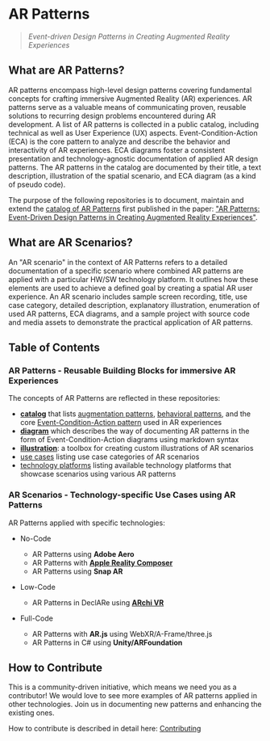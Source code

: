 # AR Patterns

> *Event-driven Design Patterns in Creating Augmented Reality Experiences*

## What are AR Patterns?
AR patterns encompass high-level design patterns covering fundamental concepts for crafting immersive Augmented Reality (AR) experiences. AR patterns serve as a valuable means of communicating proven, reusable solutions to recurring design problems encountered during AR development. A list of AR patterns is collected in a public catalog, including technical as well as User Experience (UX) aspects. Event-Condition-Action (ECA) is the core pattern to analyze and describe the behavior and interactivity of AR experiences. ECA diagrams foster a consistent presentation and technology-agnostic documentation of applied AR design patterns. The AR patterns in the catalog are documented by their title, a text description, illustration of the spatial scenario, and ECA diagram (as a kind of pseudo code). 

The purpose of the following repositories is to document, maintain and extend the [catalog of AR Patterns](https://github.com/ARpatterns/catalog) first published in the paper: ["AR Patterns: Event-Driven Design Patterns in Creating Augmented Reality Experiences"](https://link.springer.com/chapter/10.1007/978-3-031-48495-7_6).

## What are AR Scenarios?
An "AR scenario" in the context of AR Patterns refers to a detailed documentation of a specific scenario where combined AR patterns are applied with a particular HW/SW technology platform. It outlines how these elements are used to achieve a defined goal by creating a spatial AR user experience. An AR scenario includes sample screen recording, title, use case category, detailed description, explanatory illustration, enumeration of used AR patterns, ECA diagrams, and a sample project with source code and media assets to demonstrate the practical application of AR patterns.


## Table of Contents

### AR Patterns - Reusable Building Blocks for immersive AR Experiences
The concepts of AR Patterns are reflected in these repositories:
* [**catalog**](https://github.com/ARpatterns/catalog/) that lists [augmentation patterns](https://github.com/ARpatterns/catalog/#augmentation-patterns), [behavioral patterns](https://github.com/ARpatterns/catalog/#behavioral-patterns), and the core [Event-Condition-Action pattern](https://github.com/ARpatterns/catalog/#event-condition-action-pattern) used in AR experiences
* [**diagram**](https://github.com/ARpatterns/diagram/) which describes the way of documenting AR patterns in the form of Event-Condition-Action diagrams using markdown syntax
* [**illustration**](https://github.com/ARpatterns/Illustrations/): a toolbox for creating custom illustrations of AR scenarios
* [use cases](https://github.com/ARpatterns/catalog/blob/main/usecases.md) listing use case categories of AR scenarios
* [technology platforms](https://github.com/ARpatterns/catalog/blob/main/platforms.md) listing available technology platforms that showcase scenarios using various AR patterns 

<!--* [landingpage](https://github.com/ARpatterns/landingpage/) which is the Web page hosted at [arpatterns.dev](https://arpatterns.dev)  -->

### AR Scenarios - Technology-specific Use Cases using AR Patterns
AR Patterns applied with specific technologies:
* No-Code
  * AR Patterns using **Adobe Aero**
  * AR Patterns with [**Apple Reality Composer**](https://github.com/ARpatterns/AppleRealityComposer/)
  * AR Patterns using **Snap AR**

* Low-Code
  * AR Patterns in DeclARe using [**ARchi VR**](https://github.com/ARpatterns/declare/)
* Full-Code
  * AR Patterns with **AR.js** using WebXR/A-Frame/three.js
  * AR Patterns in C# using **Unity/ARFoundation**

## How to Contribute
This is a community-driven initiative, which means we need you as a contributor! We would love to see more examples of AR patterns applied in other technologies. Join us in documenting new patterns and enhancing the existing ones.

How to contribute is described in detail here: [Contributing](https://github.com/ARpatterns/catalog/blob/main/CONTRIBUTING.md)
